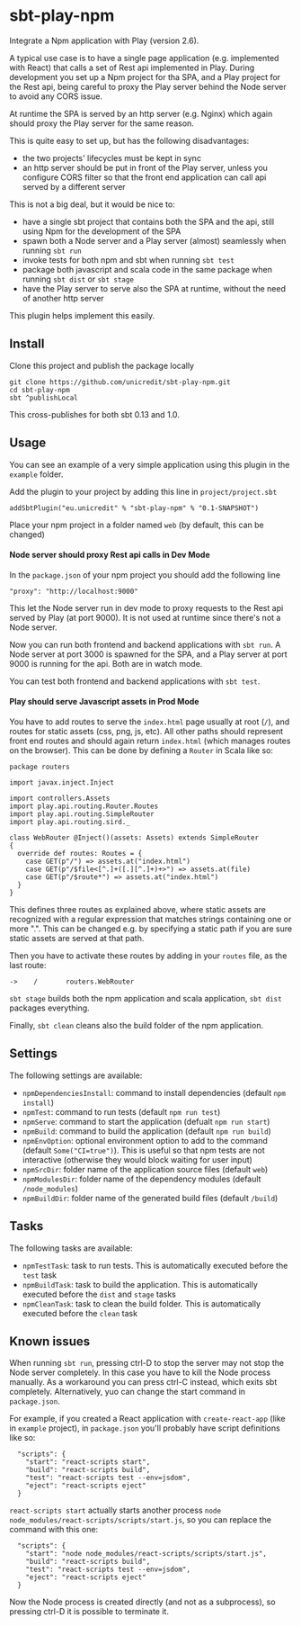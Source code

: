 # sbt-play-npm

Integrate a Npm application with Play (version 2.6).

A typical use case is to have a single page application (e.g. implemented with React) that calls a set of Rest api implemented in Play.
During development you set up a Npm project for tha SPA, and a Play project for the Rest api, being careful to proxy the Play server behind the Node server to avoid any CORS issue.

At runtime the SPA is served by an http server (e.g. Nginx) which again should proxy the Play server for the same reason.

This is quite easy to set up, but has the following disadvantages:

- the two projects' lifecycles must be kept in sync
- an http server should be put in front of the Play server, unless you configure CORS filter so that the front end application can call api served by a different server

This is not a big deal, but it would be nice to:
 
- have a single sbt project that contains both the SPA and the api, still using Npm for the development of the SPA
- spawn both a Node server and a Play server (almost) seamlessly when running `sbt run`
- invoke tests for both npm and sbt when running `sbt test`
- package both javascript and scala code in the same package when running `sbt dist` or `sbt stage`
- have the Play server to serve also the SPA at runtime, without the need of another http server

This plugin helps implement this easily.

## Install

Clone this project and publish the package locally

```
git clone https://github.com/unicredit/sbt-play-npm.git
cd sbt-play-npm
sbt ^publishLocal
```

This cross-publishes for both sbt 0.13 and 1.0.

## Usage

You can see an example of a very simple application using this plugin in the `example` folder.

Add the plugin to your project by adding this line in `project/project.sbt`

```
addSbtPlugin("eu.unicredit" % "sbt-play-npm" % "0.1-SNAPSHOT")
```

Place your npm project in a folder named `web` (by default, this can be changed)

#### Node server should proxy Rest api calls in Dev Mode

In the `package.json` of your npm project you should add the following line

```
"proxy": "http://localhost:9000"
```

This let the Node server run in dev mode to proxy requests to the Rest api served by Play (at port 9000).
It is not used at runtime since there's not a Node server.

Now you can run both frontend and backend applications with `sbt run`. A Node server at port 3000 is spawned for the SPA, and a Play server at port 9000 is running for the api. Both are in watch mode.

You can test both frontend and backend applications with `sbt test`.

#### Play should serve Javascript assets in Prod Mode

You have to add routes to serve the `index.html` page usually at root (`/`), and routes for static assets (css, png, js, etc). All other paths should represent front end routes and should again return `index.html` (which manages routes on the browser).
This can be done by defining a `Router` in Scala like so:

```
package routers

import javax.inject.Inject

import controllers.Assets
import play.api.routing.Router.Routes
import play.api.routing.SimpleRouter
import play.api.routing.sird._

class WebRouter @Inject()(assets: Assets) extends SimpleRouter
{
  override def routes: Routes = {
    case GET(p"/") => assets.at("index.html")
    case GET(p"/$file<[^.]+([.][^.]+)+>") => assets.at(file)
    case GET(p"/$route*") => assets.at("index.html")
  }
}
```

This defines three routes as explained above, where static assets are recognized with a regular expression that matches strings containing one or more ".". This can be changed e.g. by specifying a static path if you are sure static assets are served at that path.

Then you have to activate these routes by adding in your `routes` file, as the last route:

```
->    /       routers.WebRouter
```

`sbt stage` builds both the npm application and scala application, `sbt dist` packages everything.

Finally, `sbt clean` cleans also the build folder of the npm application. 

## Settings

The following settings are available:

- `npmDependenciesInstall`: command to install dependencies (default `npm install`)
- `npmTest`: command to run tests (default `npm run test`)
- `npmServe`: command to start the application (defualt `npm run start`)
- `npmBuild`: command to build the application (default `npm run build`)
- `npmEnvOption`: optional environment option to add to the command (default `Some("CI=true")`). This is useful so that npm tests are not interactive (otherwise they would block waiting for user input)
- `npmSrcDir`: folder name of the application source files (default `web`)
- `npmModulesDir`: folder name of the dependency modules (default `/node_modules`)
- `npmBuildDir`: folder name of the generated build files (default `/build`)

## Tasks

The following tasks are available:

- `npmTestTask`: task to run tests. This is automatically executed before the `test` task
- `npmBuildTask`: task to build the application. This is automatically executed before the `dist` and `stage` tasks
- `npmCleanTask`: task to clean the build folder. This is automatically executed before the `clean` task

## Known issues

When running `sbt run`, pressing ctrl-D to stop the server may not stop the Node server completely. In this case you have to kill the Node process manually.
As a workaround you can press ctrl-C instead, which exits sbt completely. Alternatively, yuo can change the start command in `package.json`.

For example, if you created a React application with `create-react-app` (like in `example` project), in `package.json` you'll probably have script definitions like so:

```
  "scripts": {
    "start": "react-scripts start",
    "build": "react-scripts build",
    "test": "react-scripts test --env=jsdom",
    "eject": "react-scripts eject"
  }
```

`react-scripts start` actually starts another process `node node_modules/react-scripts/scripts/start.js`, so you can replace the command with this one:

```
  "scripts": {
    "start": "node node_modules/react-scripts/scripts/start.js",
    "build": "react-scripts build",
    "test": "react-scripts test --env=jsdom",
    "eject": "react-scripts eject"
  }
```

Now the Node process is created directly (and not as a subprocess), so pressing ctrl-D it is possible to terminate it.
